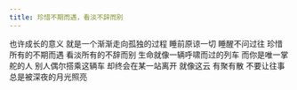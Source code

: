 ```yaml
---
title: 珍惜不期而遇，看淡不辞而别
---
```


也许成长的意义
就是一个渐渐走向孤独的过程
睡前原谅一切
睡醒不问过往
珍惜所有的不期而遇
看淡所有的不辞而别
生命就像一辆呼啸而过的列车
而你是唯一掌舵的人
别人偶尔搭乘这辆车
却终会在某一站离开
就像这云
有聚有散
不要让往事总是被深夜的月光照亮